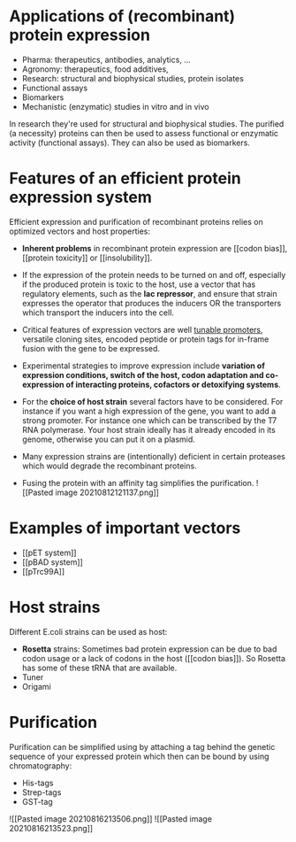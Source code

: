    

# Applications of (recombinant) protein expression
- Pharma: therapeutics, antibodies, analytics, …
- Agronomy: therapeutics, food additives,
- Research: structural and biophysical studies, protein isolates
- Functional assays
- Biomarkers
- Mechanistic (enzymatic) studies in vitro and in vivo

In research they're used for structural and biophysical studies. The purified (a necessity) proteins can then be used to assess functional or enzymatic activity (functional assays). They can also be used as biomarkers.


# Features of an efficient protein expression system
Efficient expression and purification of recombinant proteins relies on optimized vectors and host properties:
- __Inherent problems__ in recombinant protein expression are [[codon bias]], [[protein toxicity]] or [[insolubility]]. 

- If the expression of the protein needs to be turned on and off, especially if the produced protein is toxic to the host, use a vector that has regulatory elements, such as the __lac repressor__, and ensure that strain expresses the operator that produces the inducers OR the transporters which transport the inducers into the cell. 

- Critical features of expression vectors are well [tunable promoters](https://reader.elsevier.com/reader/sd/pii/S0958166905000595?token=CAD8C00992A77E092E5E0C63DC165E2B04F15005C75D56C19E72D2806079974BCF7B3ED099BE66A98ABBE1DC4D2EA01C&originRegion=eu-west-1&originCreation=20210816182907), versatile cloning sites, encoded peptide or protein tags for in-frame fusion with the gene to be expressed.

- Experimental strategies to improve expression include __variation of expression conditions, switch of the host, codon adaptation and co-expression of interacting proteins, cofactors or detoxifying systems__.


- For the __choice of  host strain__ several factors have to be considered. For instance if you want a high expression of the gene, you want to add a strong promoter. For instance one which can be transcribed by the T7 RNA polymerase. Your host strain ideally has it already encoded in its genome, otherwise you can put it on a plasmid. 

- Many expression strains are (intentionally) deficient in certain proteases which would degrade the recombinant proteins.
- Fusing the protein with an affinity tag simplifies the purification.
![[Pasted image 20210812121137.png]]


# Examples of important vectors
-   [[pET system]]
-   [[pBAD system]]
-   [[pTrc99A]]
# Host strains
Different E.coli strains can be used as host:

-   __Rosetta__ strains: Sometimes bad protein expression can be due to bad codon usage or a lack of codons in the host ([[codon bias]]). So Rosetta has some of these tRNA that are available.
-   Tuner
-   Origami

# Purification
Purification can be simplified using by attaching a tag behind the genetic sequence of your expressed protein which then can be bound by using chromatography:
- His-tags
- Strep-tags
- GST-tag

![[Pasted image 20210816213506.png]]
![[Pasted image 20210816213523.png]]
